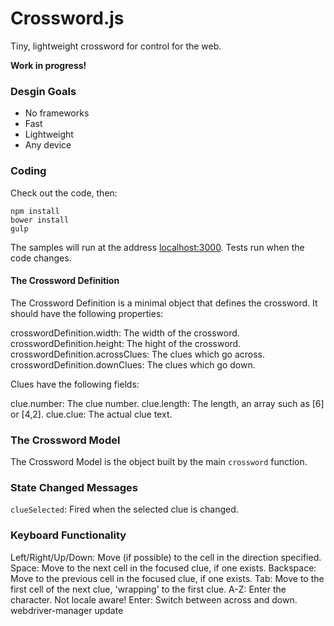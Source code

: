 # Crossword.js

Tiny, lightweight crossword for control for the web.

**Work in progress!**

### Desgin Goals

* No frameworks
* Fast
* Lightweight
* Any device

### Coding

Check out the code, then:

```
npm install
bower install
gulp
```

The samples will run at the address [localhost:3000](http://localhost:3000/). Tests run
when the code changes.

#### The Crossword Definition

The Crossword Definition is a minimal object that defines the
crossword. It should have the following properties:

crosswordDefinition.width: The width of the crossword.
crosswordDefinition.height: The hight of the crossword.
crosswordDefinition.acrossClues: The clues which go across.
crosswordDefinition.downClues: The clues which go down.

Clues have the following fields:

clue.number: The clue number.
clue.length: The length, an array such as [6] or [4,2].
clue.clue: The actual clue text.

### The Crossword Model

The Crossword Model is the object built by the main `crossword` function.

### State Changed Messages

`clueSelected`: Fired when the selected clue is changed.


### Keyboard Functionality

Left/Right/Up/Down: Move (if possible) to the cell in the direction specified.
Space: Move to the next cell in the focused clue, if one exists.
Backspace: Move to the previous cell in the focused clue, if one exists.
Tab: Move to the first cell of the next clue, 'wrapping' to the first clue.
A-Z: Enter the character. Not locale aware!
Enter: Switch between across and down.
webdriver-manager update
